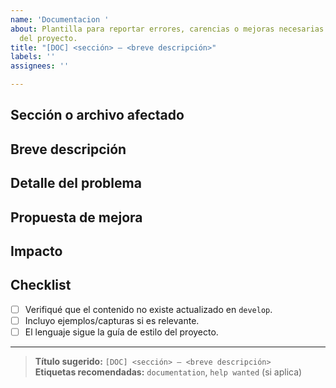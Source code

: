 ```yaml
---
name: 'Documentacion '
about: Plantilla para reportar errores, carencias o mejoras necesarias en la documentación
  del proyecto.
title: "[DOC] <sección> – <breve descripción>"
labels: ''
assignees: ''

---
```


<!--
Plantilla para **DOCUMENTACIÓN**
Completa los campos para que el equipo pueda actualizar la guía lo antes posible.
-->

## Sección o archivo afectado
<!-- Ej.: README.md, docs/instalacion.md, Wiki → “Configuración de entorno” -->

## Breve descripción
<!-- Una frase que resuma el problema o la carencia -->

## Detalle del problema
<!-- Explica qué falta, está mal explicado, desactualizado o confuso -->

## Propuesta de mejora
<!-- Describe el cambio sugerido: nuevo contenido, correcciones, capturas de pantalla, enlaces de referencia, etc. -->

## Impacto
<!-- ¿Por qué es importante? Ej.: Evita confusiones al instalar, mejora la comprensión del flujo de trabajo, acelera la puesta en marcha, etc. -->

## Checklist
- [ ] Verifiqué que el contenido no existe actualizado en `develop`.
- [ ] Incluyo ejemplos/capturas si es relevante.
- [ ] El lenguaje sigue la guía de estilo del proyecto.

---

> **Título sugerido:** `[DOC] <sección> – <breve descripción>`  
> **Etiquetas recomendadas:** `documentation`, `help wanted` (si aplica)
